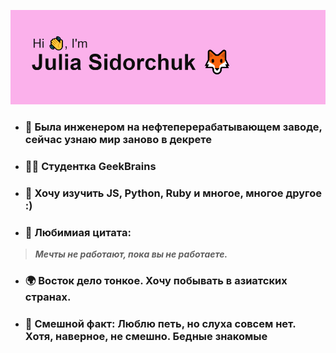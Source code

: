 ![](https://github.com/JuliSid/JuliSid/blob/main/header.png)


- ### 💼 Была инженером на нефтеперерабатывающем заводе, сейчас узнаю мир заново в декрете

- ### 👩‍🎓 Студентка GeekBrains

- ### 🤔 Хочу изучить JS, Python, Ruby и многое, многое другое :)

- ### 💬 Любимиая цитата:

> **_Мечты не работают, пока вы не работаeте._**

- ### 🌍 Восток дело тонкое. Хочу побывать в азиатских странах.

- ### 🙉 Смешной факт: Люблю петь, но слуха совсем нет. Хотя, наверное, не смешно. Бедные знакомые



